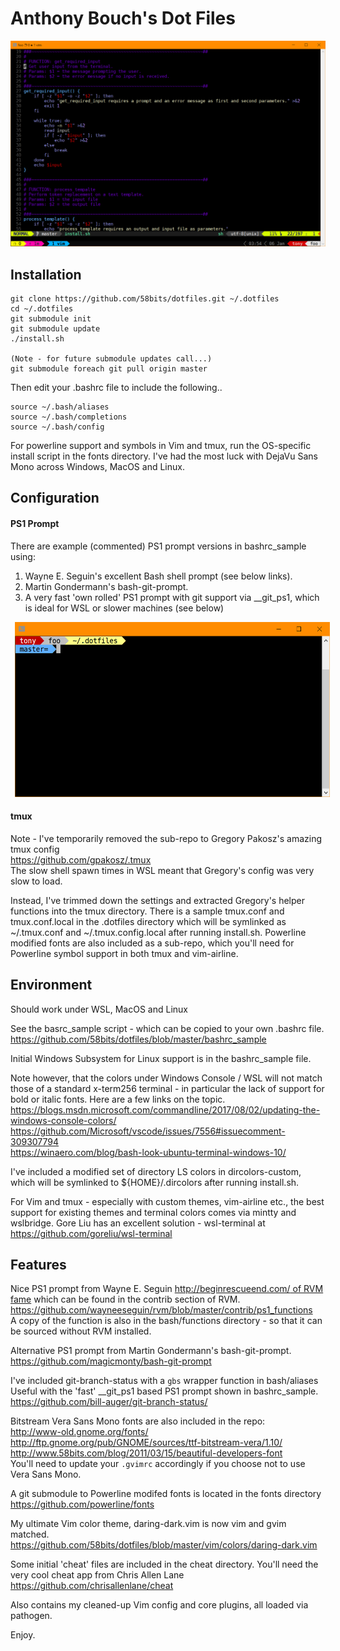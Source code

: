 # Anthony Bouch's Dot Files

![DotFiles](https://github.com/58bits/dotfiles/raw/master/screenshot.png "Anthony's Dot Files")

## Installation

    git clone https://github.com/58bits/dotfiles.git ~/.dotfiles
    cd ~/.dotfiles
    git submodule init
    git submodule update
    ./install.sh

    (Note - for future submodule updates call...)
    git submodule foreach git pull origin master

Then edit your .bashrc file to include the following..


    source ~/.bash/aliases
    source ~/.bash/completions
    source ~/.bash/config


For powerline support and symbols in Vim and tmux, run the OS-specific install script in the fonts directory. I've had the most luck with DejaVu Sans Mono across Windows, MacOS and Linux.


## Configuration

#### PS1 Prompt

There are example (commented) PS1 prompt versions in bashrc_sample using:

1. Wayne E. Seguin's excellent Bash shell prompt (see below links).
2. Martin Gondermann's bash-git-prompt.
3. A very fast 'own rolled' PS1 prompt with git support via \_\_git_ps1, which is ideal for WSL or slower machines (see below)

<img src="https://github.com/58bits/dotfiles/raw/master/fast-prompt.png" alt="fast-prompt" width=540 height=280 style="width: 540px; height: 280px; margin-left: 0.5em;" />

#### tmux

Note - I've temporarily removed the sub-repo to Gregory Pakosz's amazing tmux config  
https://github.com/gpakosz/.tmux  
The slow shell spawn times in WSL meant that Gregory's config was very slow to load.

Instead, I've trimmed down the settings and extracted Gregory's helper functions into the tmux directory. There is a sample tmux.conf and tmux.conf.local in the .dotfiles directory which will be symlinked as ~/.tmux.conf and ~/.tmux.config.local after running install.sh. Powerline modified fonts are also included as a sub-repo, which you'll need for Powerline symbol support in both tmux and vim-airline.

## Environment

Should work under WSL, MacOS and Linux

See the basrc_sample script - which can be copied to your own .bashrc file.  
https://github.com/58bits/dotfiles/blob/master/bashrc_sample

Initial Windows Subsystem for Linux support is in the bashrc_sample file. 

Note however, that the colors under Windows Console / WSL will not match those of a standard x-term256 terminal - in particular the lack of support for bold or italic fonts. Here are a few links on the topic.  
https://blogs.msdn.microsoft.com/commandline/2017/08/02/updating-the-windows-console-colors/  
https://github.com/Microsoft/vscode/issues/7556#issuecomment-309307794  
https://winaero.com/blog/bash-look-ubuntu-terminal-windows-10/  

I've included a modified set of directory LS colors in dircolors-custom, which will be symlinked to ${HOME}/.dircolors after running install.sh.

For Vim and tmux - especially with custom themes, vim-airline etc., the best support for existing themes and terminal colors comes via mintty and wslbridge. Gore Liu has an excellent solution - wsl-terminal at https://github.com/goreliu/wsl-terminal


## Features

Nice PS1 prompt from Wayne E. Seguin [http://beginrescueend.com/ of RVM fame](http://beginrescueend.com/) which can be found in the contrib section of RVM.  
https://github.com/wayneeseguin/rvm/blob/master/contrib/ps1_functions  
A copy of the function is also in the bash/functions directory - so that it can be sourced without RVM installed.

Alternative PS1 prompt from Martin Gondermann's bash-git-prompt.  
https://github.com/magicmonty/bash-git-prompt

I've included git-branch-status with a `gbs` wrapper function in bash/aliases
Useful with the 'fast' \_\_git_ps1 based PS1 prompt shown in bashrc_sample.  
https://github.com/bill-auger/git-branch-status/

Bitstream Vera Sans Mono fonts are also included in the repo:  
http://www-old.gnome.org/fonts/  
http://ftp.gnome.org/pub/GNOME/sources/ttf-bitstream-vera/1.10/  
http://www.58bits.com/blog/2011/03/15/beautiful-developers-font  
You'll need to update your `.gvimrc` accordingly if you choose not to use Vera Sans Mono.

A git submodule to Powerline modifed fonts is located in the fonts directory  
https://github.com/powerline/fonts

My ultimate Vim color theme, daring-dark.vim is now vim and gvim matched.  
https://github.com/58bits/dotfiles/blob/master/vim/colors/daring-dark.vim

Some initial 'cheat' files are included in the cheat directory. You'll need the very cool cheat app from Chris Allen Lane  
https://github.com/chrisallenlane/cheat

Also contains my cleaned-up Vim config and core plugins, all loaded via pathogen.

Enjoy.
